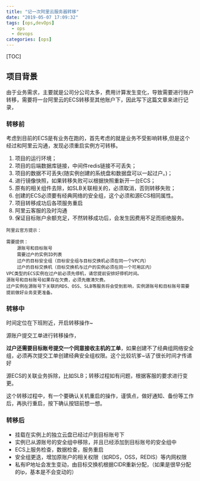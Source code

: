 ```yaml
---
title: "记一次阿里云服务器转移"
date: "2019-05-07 17:09:32"
tags: [ops,devOps]
  - ops
  - devops
categories: [ops]
---
```

[TOC]

## 项目背景

由于业务需求，主要就是公司分公司太多，费用计算发生变化，导致需要进行账户转移，需要将一台阿里云的ECS转移至其他账户下，因此写下这篇文章来进行记录，

### 转移前

考虑到目前的ECS是有业务在跑的，首先考虑的就是业务不受影响转移,但是这个经过和阿里云沟通，发现必须重启实例方可转移。

1. 项目的运行环境；
2. 项目的后端数据库链接，中间件redis链接不可丢失；
3. 项目的数据不可丢失(随实例创建的系统盘和数据盘可以一起过户。)；
4. 进行镜像快照，如果转移失败可以根据快照重新开一台ECS；
5. 原有的相关组件去除，如SLB关联相关的，必须取消，否则转移失败；
6. 创建的ECS必须要有经典网络的安全组，这个必须和源ECS相同属性。
7. 项目转移成功后各项服务重启
8. 阿里云客服的及时沟通
9. 保证目标账户余额充足，不然转移成功后，会发生因费用不足而拒绝服务。

```
阿里云官方提示：

需要提供：
	源账号和目标账号
	需要过户的实例ID列表
	过户的目标安全组（目标安全组与目标交换机必须在同一个VPC内）
	过户的目标交换机（目标交换机与过户的实例必须在同一个可用区内）
VPC类型的ECS实例在过户前必须先停机，请您提前安排好停机时间。
源账号和目标账号如果存在欠费，必须先缴清欠费。
过户实例在源账号下关联的RDS、OSS、SLB等服务将会受到影响，实例源账号和目标账号需要提前做好业务变更准备。
```

### 转移中

时间定位在下班附近，开启转移操作~

源账户提交工单进行转移操作，

**过户还需要目标账号提交一个同意接收主机的工单**，如果创建不了经典组网络安全组，必须再次提交工单创建经典安全组权限。这个比较坑爹~话了很长时间才传递好

源ECS的关联业务拆除，比如SLB；转移过程如有问题，根据客服的要求进行变更。

这个转移过程中，有一个要确认关机重启的操作，谨慎点，做好通知、备份等工作后，再执行重启，按下确认按钮前想一想。

### 转移后

- 挂载在实例上的独立云盘已经过户到目标账号下
- 实例已从源账号的安全组中移除，并且已经添加到目标账号的安全组中
- ECS上服务检查，数据检查，服务重启
- 安全组更迭，增加原账户的相关权限（如RDS，OSS，REDIS）等内网权限
- 私有IP地址会发生变动，由目标交换机根据CIDR重新分配，（如果是很早分配的ip，基本是不会变动的）
